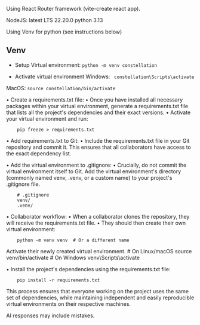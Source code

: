 Using React Router framework (vite-create react app).

NodeJS: latest LTS 22.20.0
python 3.13

Using Venv for python (see instructions below)



## Venv
- Setup Virtual environment:
`python -m venv constellation`

- Activate virtual environment
Windows: ` constellation\Scripts\activate`

MacOS: `source constellation/bin/activate`




• Create a requirements.txt file: 
	• Once you have installed all necessary packages within your virtual environment, generate a requirements.txt file that lists all the project's dependencies and their exact versions. 
	• Activate your virtual environment and run: 

        pip freeze > requirements.txt

• Add requirements.txt to Git: 
	• Include the requirements.txt file in your Git repository and commit it. This ensures that all collaborators have access to the exact dependency list. 

• Add the virtual environment to .gitignore: 
	• Crucially, do not commit the virtual environment itself to Git. Add the virtual environment's directory (commonly named venv, .venv, or a custom name) to your project's .gitignore file. 

        # .gitignore
        venv/
        .venv/

• Collaborator workflow: 
	• When a collaborator clones the repository, they will receive the requirements.txt file. 
	• They should then create their own virtual environment: 

        python -m venv venv  # Or a different name

Activate their newly created virtual environment. 
        # On Linux/macOS
        source venv/bin/activate
        # On Windows
        venv\Scripts\activate

• Install the project's dependencies using the requirements.txt file: 

        pip install -r requirements.txt

This process ensures that everyone working on the project uses the same set of dependencies, while maintaining independent and easily reproducible virtual environments on their respective machines. 

AI responses may include mistakes.

